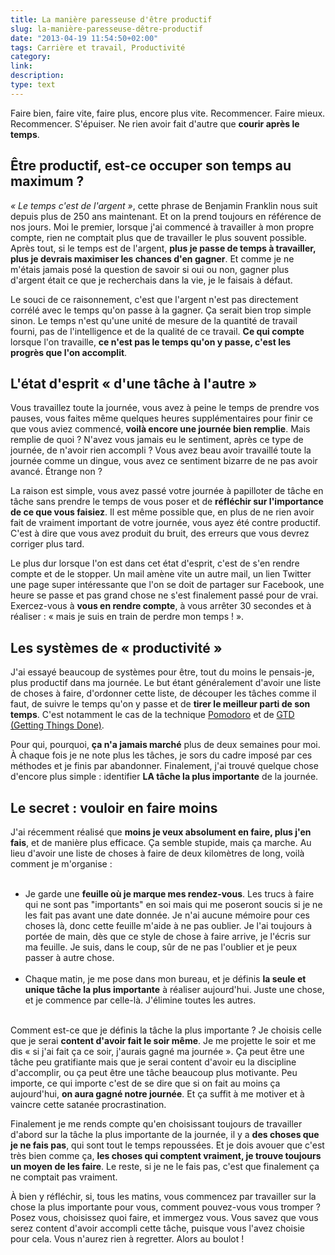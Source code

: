 ```yaml
---
title: La manière paresseuse d'être productif
slug: la-manière-paresseuse-dêtre-productif
date: "2013-04-19 11:54:50+02:00"
tags: Carrière et travail, Productivité
category: 
link: 
description: 
type: text
---
```


<p><p>Faire bien, faire vite, faire plus, encore plus vite. Recommencer. Faire mieux. Recommencer. S'épuiser. Ne rien avoir fait d'autre que <strong>courir après le temps</strong>.</p></p>
<!-- TEASER_END -->
<p><h2>Être productif, est-ce occuper son temps au maximum ?</h2></p>

<p><p><em>« Le temps c'est de l'argent »</em>, cette phrase de Benjamin Franklin nous suit depuis plus de 250 ans maintenant. Et on la prend toujours en référence de nos jours. Moi le premier, lorsque j'ai commencé à travailler à mon propre compte, rien ne comptait plus que de travailler le plus souvent possible. Après tout, si le temps est de l'argent, <strong>plus je passe de temps à travailler, plus je devrais maximiser les chances d'en gagner</strong>. Et comme je ne m'étais jamais posé la question de savoir si oui ou non, gagner plus d'argent était ce que je recherchais dans la vie, je le faisais à défaut.</p></p>

<p><p>Le souci de ce raisonnement, c'est que l'argent n'est pas directement corrélé avec le temps qu'on passe à la gagner. Ça serait bien trop simple sinon. Le temps n'est qu'une unité de mesure de la quantité de travail fourni, pas de l'intelligence et de la qualité de ce travail. <strong>Ce qui compte</strong> lorsque l'on travaille, <strong>ce n'est pas le temps qu'on y passe, c'est les progrès que l'on accomplit</strong>.</p></p>

<p><h2>L'état d'esprit « d'une tâche à l'autre »</h2></p>

<p><p>Vous travaillez toute la journée, vous avez à peine le temps de prendre vos pauses, vous faites même quelques heures supplémentaires pour finir ce que vous aviez commencé, <strong>voilà encore une journée bien remplie</strong>. Mais remplie de quoi ? N'avez vous jamais eu le sentiment, après ce type de journée, de n'avoir rien accompli ? Vous avez beau avoir travaillé toute la journée comme un dingue, vous avez ce sentiment bizarre de ne pas avoir avancé. Étrange non ?</p></p>

<p><p>La raison est simple, vous avez passé votre journée à papilloter de tâche en tâche sans prendre le temps de vous poser et de <strong>réfléchir sur l'importance de ce que vous faisiez</strong>. Il est même possible que, en plus de ne rien avoir fait de vraiment important de votre journée, vous ayez été contre productif. C'est à dire que vous avez produit du bruit, des erreurs que vous devrez corriger plus tard.</p></p>

<p><p>Le plus dur lorsque l'on est dans cet état d'esprit, c'est de s'en rendre compte et de le stopper. Un mail amène vite un autre mail, un lien Twitter une page super intéressante que l'on se doit de partager sur Facebook, une heure se passe et pas grand chose ne s'est finalement passé pour de vrai. Exercez-vous à <strong>vous en rendre compte</strong>, à vous arrêter 30 secondes et à réaliser : « mais je suis en train de perdre mon temps ! ».</p></p>

<p><h2>Les systèmes de « productivité »</h2></p>

<p><p>J'ai essayé beaucoup de systèmes pour être, tout du moins le pensais-je, plus productif dans ma journée. Le but étant généralement d'avoir une liste de choses à faire, d'ordonner cette liste, de découper les tâches comme il faut, de suivre le temps qu'on y passe et de <strong>tirer le meilleur parti de son temps</strong>. C'est notamment le cas de la technique <a href="http://www.pomodorotechnique.com/">Pomodoro</a> et de <a href="http://fr.wikipedia.org/wiki/Getting_Things_Done">GTD (Getting Things Done)</a>.</p></p>

<p><p>Pour qui, pourquoi, <strong>ça n'a jamais marché</strong> plus de deux semaines pour moi. À chaque fois je ne note plus les tâches, je sors du cadre imposé par ces méthodes et je finis par abandonner. Finalement, j'ai trouvé quelque chose d'encore plus simple : identifier <strong>LA tâche la plus importante</strong> de la journée.</p></p>

<p><h2>Le secret : vouloir en faire moins</h2></p>

<p><p>J'ai récemment réalisé que <strong>moins je veux absolument en faire, plus j'en fais</strong>, et de manière plus efficace. Ça semble stupide, mais ça marche. Au lieu d'avoir une liste de choses à faire de deux kilomètres de long, voilà comment je m'organise :</p></p>

<p><ul><br /><li>Je garde une <strong>feuille où je marque mes rendez-vous</strong>. Les trucs à faire qui ne sont pas "importants" en soi mais qui me poseront soucis si je ne les fait pas avant une date donnée. Je n'ai aucune mémoire pour ces choses là, donc cette feuille m'aide à ne pas oublier. Je l'ai toujours à portée de main, dès que ce style de chose à faire arrive, je l'écris sur ma feuille. Je suis, dans le coup, sûr de ne pas l'oublier et je peux passer à autre chose.</li><br /><li>Chaque matin, je me pose dans mon bureau, et je définis <strong>la seule et unique tâche la plus importante</strong> à réaliser aujourd'hui. Juste une chose, et je commence par celle-là. J'élimine toutes les autres.</li><br /></ul></p>

<p><p>Comment est-ce que je définis la tâche la plus importante ? Je choisis celle que je serai <strong>content d'avoir fait le soir même</strong>. Je me projette le soir et me dis « si j'ai fait ça ce soir, j'aurais gagné ma journée ». Ça peut être une tâche peu gratifiante mais que je serai content d'avoir eu la discipline d'accomplir, ou ça peut être une tâche beaucoup plus motivante. Peu importe, ce qui importe c'est de se dire que si on fait au moins ça aujourd'hui, <strong>on aura gagné notre journée</strong>. Et ça suffit à me motiver et à vaincre cette satanée procrastination.</p></p>

<p><p>Finalement je me rends compte qu'en choisissant toujours de travailler d'abord sur la tâche la plus importante de la journée, il y a <strong>des choses que je ne fais pas</strong>, qui sont tout le temps repoussées. Et je dois avouer que c'est très bien comme ça, <strong>les choses qui comptent vraiment, je trouve toujours un moyen de les faire</strong>. Le reste, si je ne le fais pas, c'est que finalement ça ne comptait pas vraiment.</p></p>

<p><p>À bien y réfléchir, si, tous les matins, vous commencez par travailler sur la chose la plus importante pour vous, comment pouvez-vous vous tromper ? Posez vous, choisissez quoi faire, et immergez vous. Vous savez que vous serez content d'avoir accompli cette tâche, puisque vous l'avez choisie pour cela. Vous n'aurez rien à regretter. Alors au boulot !</p></p>
